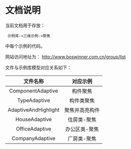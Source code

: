 # 文档说明

当前文档用于存放：

     示例库->三维示例->聚焦

中每个示例的代码。

网站访问地址为：
  http://www.boswinner.com.cn/group/list



文件与示例库模型对应关系如下：

|         文件名称         |  对应示例   |
| :------------------: | :-----: |
|  ComponentAdaptive   |  构件聚焦   |
|     TypeAdaptive     |  构件类聚焦  |
| AdaptiveAndHighlight | 聚焦并高亮构件 |
|    HouseAdaptive     | 住房类-聚焦  |
|    OfficeAdaptive    | 办公区类-聚焦 |
|   CompanyAdaptive    | 厂房类-聚焦  |


